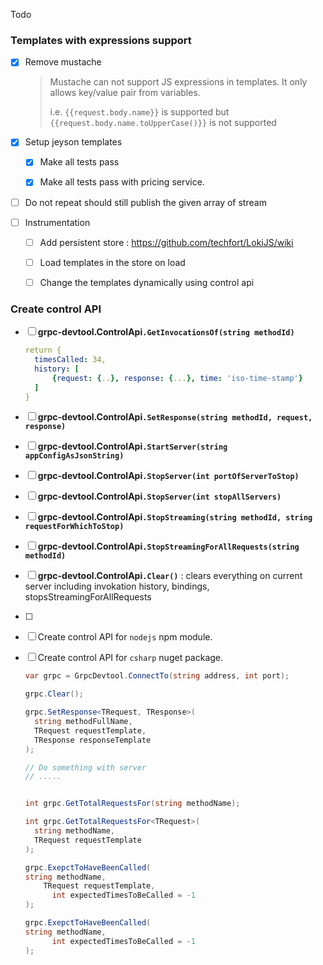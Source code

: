 Todo

### Templates with expressions support

- [x] Remove mustache

  > Mustache can not support JS expressions in templates. It only allows key/value pair from variables.
  >
  > i.e. `{{request.body.name}}` is supported but` {{request.body.name.toUpperCase()}}` is not supported

- [x] Setup jeyson templates

  - [x] Make all tests pass
  - [x] Make all tests pass with pricing service.





- [ ] Do not repeat should still publish the given array of stream

- [ ] Instrumentation

  - [ ] Add persistent store : https://github.com/techfort/LokiJS/wiki
  - [ ] Load templates in the store on load
  - [ ] Change the templates dynamically using control api

  

  

### Create control API

- [ ] **grpc-devtool.ControlApi`.GetInvocationsOf(string methodId)`**

  ```yaml
  return {
  	timesCalled: 34,
  	history: [
  		{request: {..}, response: {...}, time: 'iso-time-stamp'}
  	]
  }
  ```

- [ ] **grpc-devtool.ControlApi`.SetResponse(string methodId, request, response)`**

- [ ] **grpc-devtool.ControlApi`.StartServer(string appConfigAsJsonString)`**

- [ ] **grpc-devtool.ControlApi`.StopServer(int portOfServerToStop)`**

- [ ] **grpc-devtool.ControlApi`.StopServer(int stopAllServers)`**

- [ ] **grpc-devtool.ControlApi`.StopStreaming(string methodId, string requestForWhichToStop)`**

- [ ] **grpc-devtool.ControlApi`.StopStreamingForAllRequests(string methodId)`**

- [ ] **grpc-devtool.ControlApi`.Clear()`** : clears everything on current server including invokation history, bindings, stopsStreamingForAllRequests

- [ ] 

- [ ] Create control API for `nodejs` npm module.

- [ ] Create control API for `csharp` nuget package.

  ```csharp
  var grpc = GrpcDevtool.ConnectTo(string address, int port);
  
  grpc.Clear();
  
  grpc.SetResponse<TRequest, TResponse>(
    string methodFullName, 
    TRequest requestTemplate, 
    TResponse responseTemplate
  );
  
  // Do something with server
  // .....
  
  
  int grpc.GetTotalRequestsFor(string methodName);
  
  int grpc.GetTotalRequestsFor<TRequest>(
    string methodName, 
    TRequest requestTemplate
  );
  
  grpc.ExepctToHaveBeenCalled(
  string methodName, 
  	  TRequest requestTemplate,
    	int expectedTimesToBeCalled = -1
  );
  
  grpc.ExepctToHaveBeenCalled(
  string methodName, 
    	int expectedTimesToBeCalled = -1
  );
  ```

  

